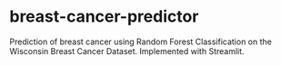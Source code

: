 # breast-cancer-predictor
Prediction of breast cancer using Random Forest Classification on the Wisconsin Breast Cancer Dataset. Implemented with Streamlit.
